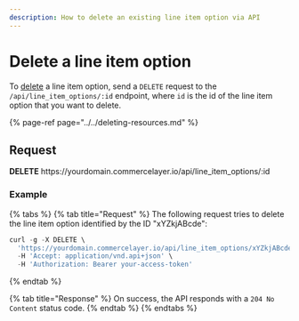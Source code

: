 ```yaml
---
description: How to delete an existing line item option via API
---
```


# Delete a line item option

To <a href="https://docs.commercelayer.io/developers/deleting-resources" target="_blank">delete</a> a line item option, send a `DELETE` request to the `/api/line_item_options/:id` endpoint, where `id` is the id of the line item option that you want to delete.

{% page-ref page="../../deleting-resources.md" %}

## Request

**DELETE** https://<i></i>yourdomain.commercelayer.io/api/line_item_options/:id

### Example

{% tabs %}
{% tab title="Request" %}
The following request tries to delete the line item option identified by the ID "xYZkjABcde":

```javascript
curl -g -X DELETE \
  'https://yourdomain.commercelayer.io/api/line_item_options/xYZkjABcde' \
  -H 'Accept: application/vnd.api+json' \
  -H 'Authorization: Bearer your-access-token'
```
{% endtab %}

{% tab title="Response" %}
On success, the API responds with a `204 No Content` status code.
{% endtab %}
{% endtabs %}

